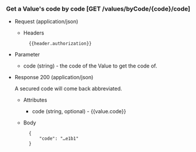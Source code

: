 ### Get a Value's code by code [GET /values/byCode/{code}/code]

+ Request (application/json)
    + Headers
    
            {{header.authorization}}

+ Parameter
    + code (string) - the code of the Value to get the code of.

+ Response 200 (application/json)

    A secured code will come back abbreviated.

    + Attributes
        + code (string, optional) - {{value.code}}

    + Body

            {
                "code": "…e1b1"
            }
